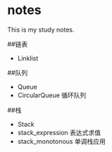 # notes
This is my study notes.

##链表 
- Linklist

##队列
- Queue
- CircularQueue 循环队列

##栈
- Stack
- stack_expression 表达式求值
- stack_monotonous 单调栈应用